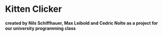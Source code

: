 # Kitten Clicker

#### created by Nils Schiffhauer, Max Leibold and Cedric Nolte as a project for our university programming class
